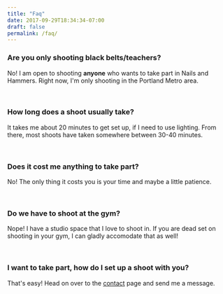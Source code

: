 ```yaml
---
title: "Faq"
date: 2017-09-29T18:34:34-07:00
draft: false
permalink: /faq/
---
```


### Are you only shooting black belts/teachers?

No! I am open to shooting **anyone** who wants to take part in Nails and Hammers. Right now, I'm only shooting in the Portland Metro area.

<br>

### How long does a shoot usually take?

It takes me about 20 minutes to get set up, if I need to use lighting. From there, most shoots have taken somewhere between 30-40 minutes.

<br>

### Does it cost me anything to take part?

No! The only thing it costs you is your time and maybe a little patience.

<br>

### Do we have to shoot at the gym?

Nope! I have a studio space that I love to shoot in. If you are dead set on shooting in your gym, I can gladly accomodate that as well!

<br>

### I want to take part, how do I set up a shoot with you?

That's easy! Head on over to the [contact](/contact) page and send me a message.
